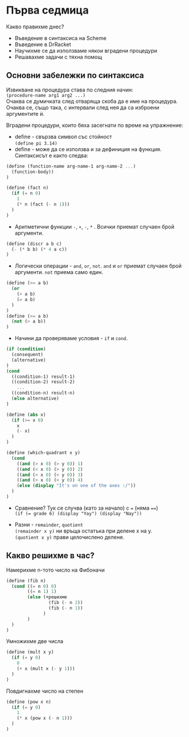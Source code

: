 # Първа седмица

Какво правихме днес?

* Въведение в синтаксиса на Scheme
* Въведение в DrRacket
* Научихме се да използваме някои вградени процедури
* Решавахме задачи с тяхна помощ

## Основни забележки по синтаксиса

Извикване на процедура става по следния начин:  
`(procedure-name arg1 arg2 ...)`  
Очаква се думичката след отваряща скоба да е име на процедура.
 Очаква се, също така, с интервали след нея да са изброени аргументите ѝ.

Вградени процедури, които бяха засегнати по време на упражнение:

* define - свързва символ със стойност  
`(define pi 3.14)`
* define - може да се използва и за дефиниция на функция. Синтаксисът е както следва:

```Scheme
(define (function-name arg-name-1 arg-name-2 ...)
  (function-body))
)
```
```Scheme
(define (fact n)
  (if (= n 0)
    1
    (* n (fact (- n 1)))
  )
)
```
* Аритметични функции `-`, `+`, `-`, `*` . Всички приемат случаен брой аргументи.

```Scheme
(define (discr a b c)
  (- (* b b) (* 4 a c))
)
```

* Логически операции - `and`, `or`, `not`. `and` и `or` приемат случаен брой аргументи. `not` приема само един.

```Scheme
(define (>= a b)
  (or
    (> a b)
    (= a b)
  )
)
(define (<= a b)
  (not (> a b))
)
```

* Начини да проверяваме условия - `if` и `cond`.

```Scheme
(if (condition)
  (consequent)
  (alternative)
)
(cond
  ((condition-1) result-1)
  ((condition-2) result-2)
    ...
  ((condition-n) result-n)
  (else alternative)
)
```

```Scheme
(define (abs x)
  (if (>= x 0)
    x
    (- x)
  )
)
```

```Scheme
(define (which-quadrant x y)
  (cond
    ((and (> x 0) (> y 0)) 1)
    ((and (< x 0) (> y 0)) 2)
    ((and (< x 0) (< y 0)) 3)
    ((and (> x 0) (< y 0)) 4)
    (else (display "It's on one of the axes :/"))
  )
)
```

* Сравнение? Тук се случва (като за начало) с `=` (няма `==`)  
`(if (= grade 6) (display "Yay") (display "Nay"))`

* Разни - `remainder`, `quotient`  
`(remainder x y)` ни връща остатъка при делене х на y.  
`(quotient x y)` прави целочислено делене.


## Какво решихме в час?

Намерихме n-тото число на Фибоначи
```Scheme
(define (fib n)
  (cond ((= n 0) 0)
        ((= n 1) 1)
        (else (+решихме
                (fib (- n 2))
                (fib (- n 1))
              )
        )
  )
)
```

Умножихме две числа
```Scheme
(define (mult x y)
  (if (= y 0)
    0
    (+ x (mult x (- y 1)))
  )
)
```

Повдигнахме число на степен
```Scheme
(define (pow x n)
  (if (= y 0)
    1
    (* x (pow x (- n 1)))
  )
)
```
